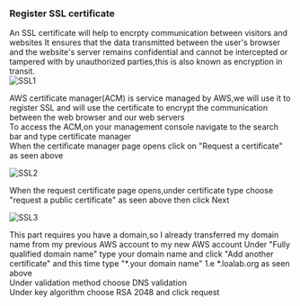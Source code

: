 ### Register SSL certificate
An SSL certificate will help to encrpty communication between visitors and websites It ensures that the data transmitted between the user's browser 
and the website's server remains confidential and cannot be intercepted or tampered with by unauthorized parties,this is also known as encryption in transit.
<br>
![SSL1](https://github.com/AdventureLouis/Wordpress_Deployment_To_AWS_2/assets/161846069/0fb2c4c3-a5d6-47c3-bf8c-6ff0bdb3b0e4)

AWS certificate manager(ACM) is service managed by AWS,we will use it to register SSL and will use the certificate to encrypt the communication between the web browser and our web servers
<br>
To access the ACM,on your management console navigate to the search bar and type certificate manager
<br>
When the certificate manager page opens click on "Request a certificate" as seen above
<br>

![SSL2](https://github.com/AdventureLouis/Wordpress_Deployment_To_AWS_2/assets/161846069/73afc54a-be68-4c22-b1a6-45986020dad2)

When the request certificate page opens,under certificate type choose "request a public certificate" as seen above then click Next
<br>

![SSL3](https://github.com/AdventureLouis/Wordpress_Deployment_To_AWS_2/assets/161846069/dc1ceb27-1957-4d31-b11f-a795dfcda0cd)

This part requires you have a domain,so I already transferred my domain name from my previous AWS account to my new AWS account
Under "Fully qualified domain name" type your domain name and click "Add another certificate" and this time type "*.your domain name" 1.e *.loalab.org as seen above
<br>
Under  validation method choose DNS validation
<br>
Under key algorithm choose RSA 2048 and click request
